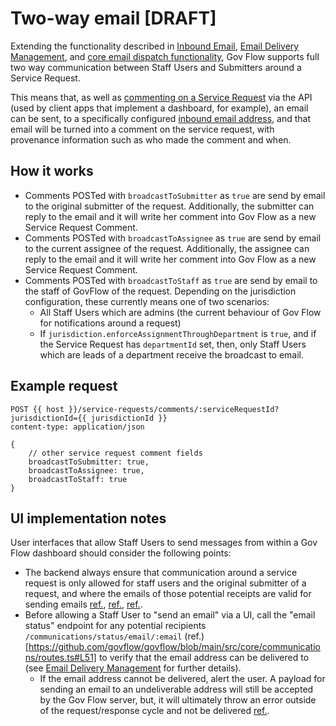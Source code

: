 # Two-way email [DRAFT]

Extending the functionality described in [Inbound Email](inbound-email.md), [Email Delivery Management](email-delivery-management.md), and [core email dispatch functionality](https://github.com/govflow/govflow/blob/main/src/email/index.ts#L9), Gov Flow supports full two way communication between Staff Users and Submitters around a Service Request.

This means that, as well as [commenting on a Service Request](https://github.com/govflow/govflow/blob/main/src/core/service-requests/routes.ts#L72) via the API (used by client apps that implement a dashboard, for example), an email can be sent, to a specifically configured [inbound email address](), and that email will be turned into a comment on the service request, with provenance information such as who made the comment and when.

## How it works

- Comments POSTed with `broadcastToSubmitter` as `true` are send by email to the original submitter of the request. Additionally, the submitter can reply to the email and it will write her comment into Gov Flow as a new Service Request Comment.
- Comments POSTed with `broadcastToAssignee` as `true` are send by email to the current assignee of the request. Additionally, the assignee can reply to the email and it will write her comment into Gov Flow as a new Service Request Comment.
- Comments POSTed with `broadcastToStaff` as `true` are send by email to the staff of GovFlow of the request. Depending on the jurisdiction configuration, these currently means one of two scenarios:
  - All Staff Users which are admins (the current behaviour of Gov Flow for notifications around a request)
  - If `jurisdiction.enforceAssignmentThroughDepartment` is `true`, and if the Service Request has `departmentId` set, then, only Staff Users which are leads of a department receive the broadcast to email.

## Example request

```http
POST {{ host }}/service-requests/comments/:serviceRequestId?jurisdictionId={{ jurisdictionId }}
content-type: application/json

{
    // other service request comment fields
    broadcastToSubmitter: true,
    broadcastToAssignee: true,
    broadcastToStaff: true
}
```

## UI implementation notes

User interfaces that allow Staff Users to send messages from within a Gov Flow dashboard should consider the following points:

- The backend always ensure that communication around a service request is only allowed for staff users and the original submitter of a request, and where the emails of those potential receipts are valid for sending emails [ref.](https://github.com/govflow/govflow/blob/main/src/core/communications/helpers.ts#L106), [ref.](https://github.com/govflow/govflow/blob/main/src/core/communications/repositories.ts#L90), [ref.](https://github.com/govflow/govflow/blob/main/src/core/service-requests/routes.ts#L72).
- Before allowing a Staff User to "send an email" via a UI, call the "email status" endpoint for any potential recipients `/communications/status/email/:email` (ref.)[https://github.com/govflow/govflow/blob/main/src/core/communications/routes.ts#L51] to verify that the email address can be delivered to (see [Email Delivery Management](email-deliver-management.md) for further details).
  - If the email address cannot be delivered, alert the user. A payload for sending an email to an undeliverable address will still be accepted by the Gov Flow server, but, it will ultimately throw an error outside of the request/response cycle and not be delivered [ref.](https://github.com/govflow/govflow/blob/main/src/core/communications/helpers.ts#L106).
